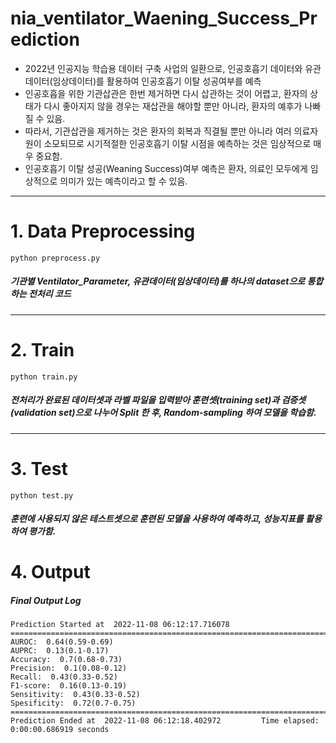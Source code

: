 # nia_ventilator_Waening_Success_Prediction

* 2022년 인공지능 학습용 데이터 구축 사업의 일환으로, 인공호흡기 데이터와 유관데이터(임상데이터)를 활용하여 인공호흡기 이탈 성공여부를 예측
* 인공호흡을 위한 기관삽관은 한번 제거하면 다시 삽관하는 것이 어렵고, 환자의 상태가 다시 좋아지지 않을 경우는 재삽관을 해야할 뿐만 아니라, 환자의 예후가 나빠질 수 있음.
* 따라서, 기관삽관을 제거하는 것은 환자의 회복과 직결될 뿐만 아니라 여러 의료자원이 소모되므로 시기적절한 인공호흡기 이탈 시점을 예측하는 것은 임상적으로 매우 중요함.
* 인공호흡기 이탈 성공(Weaning Success)여부 예측은 환자, 의료인 모두에게 임상적으로 의미가 있는 예측이라고 할 수 있음.


----


# 1. Data Preprocessing
    python preprocess.py

##### 기관별 Ventilator_Parameter, 유관데이터(임상데이터)를 하나의 dataset으로 통합하는 전처리 코드
---

# 2. Train
    python train.py 

##### 전처리가 완료된 데이터셋과 라벨 파일을 입력받아 훈련셋(training set)과 검증셋(validation set)으로 나누어 Split 한 후, Random-sampling 하여 모델을 학습함.
---

# 3. Test
    python test.py

##### 훈련에 사용되지 않은 테스트셋으로 훈련된 모델을 사용하여 예측하고, 성능지표를 활용하여 평가함.

# 4. Output

##### Final Output Log

    Prediction Started at  2022-11-08 06:12:17.716078
    ====================================================================================================
    AUROC:  0.64(0.59-0.69)
    AUPRC:  0.13(0.1-0.17)
    Accuracy:  0.7(0.68-0.73)
    Precision:  0.1(0.08-0.12)
    Recall:  0.43(0.33-0.52)
    F1-score:  0.16(0.13-0.19)
    Sensitivity:  0.43(0.33-0.52)
    Spesificity:  0.72(0.7-0.75)
    ====================================================================================================
    Prediction Ended at  2022-11-08 06:12:18.402972         Time elapsed:  0:00:00.686919 seconds